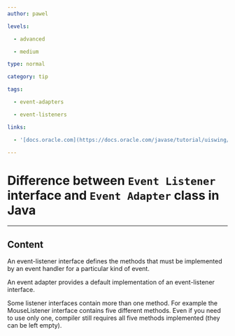 ```yaml
---
author: pawel

levels:

  - advanced

  - medium

type: normal

category: tip

tags:

  - event-adapters

  - event-listeners

links:

  - '[docs.oracle.com](https://docs.oracle.com/javase/tutorial/uiswing/events/generalrules.html#eventAdapters)'

---
```


# Difference between `Event Listener` interface  and `Event Adapter` class in Java

---
## Content

An event-listener interface defines the methods that must be implemented by an event handler for a particular kind of event. 

An event adapter provides a default implementation of an event-listener interface. 

Some listener interfaces contain more than one method. For example the MouseListener interface contains five different methods. Even if you need to use only one, compiler still requires all five methods implemented (they can be left empty).

